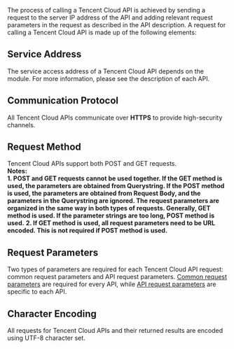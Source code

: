 The process of calling a Tencent Cloud API is achieved by sending a request to the server IP address of the API and adding relevant request parameters in the request as described in the API description. A request for calling a Tencent Cloud API is made up of the following elements:

## Service Address
The service access address of a Tencent Cloud API depends on the module. For more information, please see the description of each API.

## Communication Protocol
All Tencent Cloud APIs communicate over **HTTPS** to provide high-security channels.

## Request Method

Tencent Cloud APIs support both POST and GET requests.  
**Notes:**  
**1. POST and GET requests cannot be used together. If the GET method is used, the parameters are obtained from Querystring. If the POST method is used, the parameters are obtained from Request Body, and the parameters in the Querystring are ignored. The request parameters are organized in the same way in both types of requests. Generally, GET method is used. If the parameter strings are too long, POST method is used.**
**2. If GET method is used, all request parameters need to be URL encoded. This is not required if POST method is used.**

## Request Parameters
Two types of parameters are required for each Tencent Cloud API request: common request parameters and API request parameters. [Common request parameters](https://cloud.tencent.com/document/product/570/13932) are required for every API, while [API request parameters](https://cloud.tencent.com/document/product/570/13933) are specific to each API.

## Character Encoding
All requests for Tencent Cloud APIs and their returned results are encoded using UTF-8 character set.

